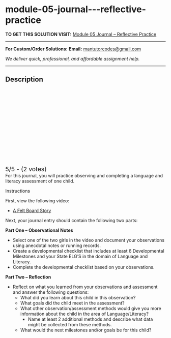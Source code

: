 # module-05-journal---reflective-practice
**TO GET THIS SOLUTION VISIT:** [Module 05 Journal – Reflective Practice](https://mantutor.com/product/module-05-journal-reflective-practice/)


---

**For Custom/Order Solutions:** **Email:** mantutorcodes@gmail.com  

*We deliver quick, professional, and affordable assignment help.*

---

<h2>Description</h2>



<div class="kk-star-ratings kksr-auto kksr-align-center kksr-valign-top" data-payload="{&quot;align&quot;:&quot;center&quot;,&quot;id&quot;:&quot;56117&quot;,&quot;slug&quot;:&quot;default&quot;,&quot;valign&quot;:&quot;top&quot;,&quot;ignore&quot;:&quot;&quot;,&quot;reference&quot;:&quot;auto&quot;,&quot;class&quot;:&quot;&quot;,&quot;count&quot;:&quot;2&quot;,&quot;legendonly&quot;:&quot;&quot;,&quot;readonly&quot;:&quot;&quot;,&quot;score&quot;:&quot;5&quot;,&quot;starsonly&quot;:&quot;&quot;,&quot;best&quot;:&quot;5&quot;,&quot;gap&quot;:&quot;4&quot;,&quot;greet&quot;:&quot;Rate this product&quot;,&quot;legend&quot;:&quot;5\/5 - (2 votes)&quot;,&quot;size&quot;:&quot;24&quot;,&quot;title&quot;:&quot;Module 05 Journal - Reflective Practice&quot;,&quot;width&quot;:&quot;138&quot;,&quot;_legend&quot;:&quot;{score}\/{best} - ({count} {votes})&quot;,&quot;font_factor&quot;:&quot;1.25&quot;}">

<div class="kksr-stars">

<div class="kksr-stars-inactive">
            <div class="kksr-star" data-star="1" style="padding-right: 4px">


<div class="kksr-icon" style="width: 24px; height: 24px;"></div>
        </div>
            <div class="kksr-star" data-star="2" style="padding-right: 4px">


<div class="kksr-icon" style="width: 24px; height: 24px;"></div>
        </div>
            <div class="kksr-star" data-star="3" style="padding-right: 4px">


<div class="kksr-icon" style="width: 24px; height: 24px;"></div>
        </div>
            <div class="kksr-star" data-star="4" style="padding-right: 4px">


<div class="kksr-icon" style="width: 24px; height: 24px;"></div>
        </div>
            <div class="kksr-star" data-star="5" style="padding-right: 4px">


<div class="kksr-icon" style="width: 24px; height: 24px;"></div>
        </div>
    </div>

<div class="kksr-stars-active" style="width: 138px;">
            <div class="kksr-star" style="padding-right: 4px">


<div class="kksr-icon" style="width: 24px; height: 24px;"></div>
        </div>
            <div class="kksr-star" style="padding-right: 4px">


<div class="kksr-icon" style="width: 24px; height: 24px;"></div>
        </div>
            <div class="kksr-star" style="padding-right: 4px">


<div class="kksr-icon" style="width: 24px; height: 24px;"></div>
        </div>
            <div class="kksr-star" style="padding-right: 4px">


<div class="kksr-icon" style="width: 24px; height: 24px;"></div>
        </div>
            <div class="kksr-star" style="padding-right: 4px">


<div class="kksr-icon" style="width: 24px; height: 24px;"></div>
        </div>
    </div>
</div>


<div class="kksr-legend" style="font-size: 19.2px;">
            5/5 - (2 votes)    </div>
    </div>
For this journal, you will practice observing and completing a language and literacy assessment of one child.

Instructions

First, view the following video:

<ul>
<li><a href="http://streaming.videatives.com/playlists/share/f57797ace37dcd89379fdb7b7a585cb2" target="_blank" rel="noopener noreferrer" data-saferedirecturl="https://www.google.com/url?q=http://streaming.videatives.com/playlists/share/f57797ace37dcd89379fdb7b7a585cb2&amp;source=gmail&amp;ust=1600087314084000&amp;usg=AFQjCNH5FDkeolun-rO1TbdzTUecB2D0Zg">A Felt Board Story</a></li>
</ul>
Next, your journal entry should contain the following two parts:

<strong>Part One – Observational Notes</strong>

<ul>
<li>Select one of the two girls in the video and document your observations using anecdotal notes or running records.</li>
<li>Create a developmental checklist that includes at least 6 Developmental Milestones and your State ELG’S in the domain of Language and Literacy.</li>
<li>Complete the developmental checklist based on your observations.</li>
</ul>
<strong>Part Two – Reflection</strong>

<ul>
<li>Reflect on what you learned from your observations and assessment and answer the following questions:
<ul>
<li>What did you learn about this child in this observation?</li>
<li>What goals did the child meet in the assessment?</li>
<li>What other observation/assessment methods would give you more information about the child in the area of Language/Literacy?
<ul>
<li>Name at least 2 additional methods and describe what data might be collected from these methods.</li>
</ul>
</li>
<li>What would the next milestones and/or goals be for this child?</li>
</ul>
</li>
</ul>
